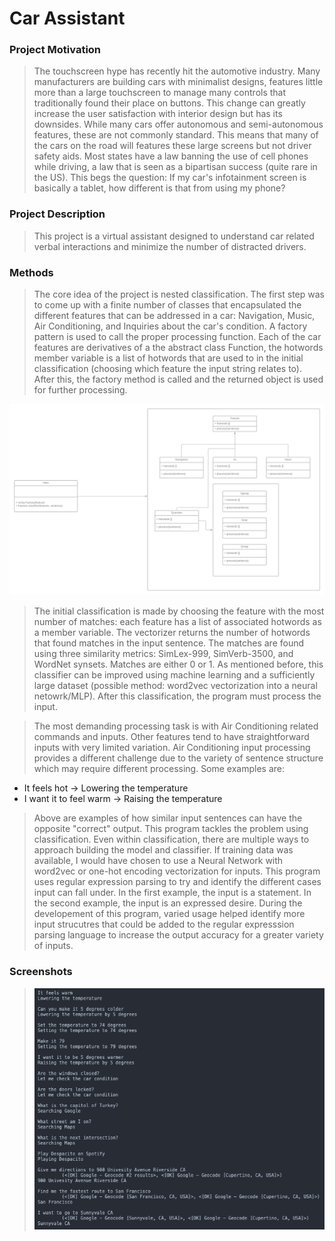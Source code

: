 # Car Assistant

### Project Motivation
> The touchscreen hype has recently hit the automotive industry. Many manufacturers are building cars with minimalist designs, features little more than a large touchscreen to manage many controls that traditionally found their place on buttons. This change can greatly increase the user satisfaction with interior design but has its downsides. While many cars offer autonomous and semi-autonomous features, these are not commonly standard. This means that many of the cars on the road will features these large screens but not driver safety aids. Most states have a law banning the use of cell phones while driving, a law that is seen as a bipartisan success (quite rare in the US). This begs the question: If my car's infotainment screen is basically a tablet, how different is that from using my phone? 
### Project Description
> This project is a virtual assistant designed to understand car related verbal interactions and minimize the number of distracted drivers. 
### Methods
> The core idea of the project is nested classification. The first step was to come up with a finite number of classes that encapsulated the different features that can be addressed in a car: Navigation, Music, Air Conditioning, and Inquiries about the car's condition. A factory pattern is used to call the proper processing function. 
Each of the car features are derivatives of a the abstract class Function, the hotwords member variable is a list of hotwords that are used to in the initial classification (choosing which feature the input string relates to). After this, the factory method is called and the returned object is used for further processing. 
 <img src = https://github.com/piyushmundhra/carAssistant/blob/main/Car%20Assistant%20(2).png/>
 
> The initial classification is made by choosing the feature with the most number of matches: each feature has a list of associated hotwords as a member variable. The vectorizer returns the number of hotwords that found matches in the input sentence. The matches are found using three similarity metrics: SimLex-999, SimVerb-3500, and WordNet synsets. Matches are either 0 or 1. As mentioned before, this classifier can be improved using machine learning and a sufficiently large dataset (possible method: word2vec vectorization into a neural netowrk/MLP). After this classification, the program must process the input.

> The most demanding processing task is with Air Conditioning related commands and inputs. Other features tend to have straightforward inputs with very limited variation. Air Conditioning input processing provides a different challenge due to the variety of sentence structure which may require different processing. Some examples are:
* It feels hot -> Lowering the temperature
* I want it to feel warm -> Raising the temperature
> Above are examples of how similar input sentences can have the opposite "correct" output. This program tackles the problem using classification. Even within classification, there are multiple ways to approach building the model and classifier. If training data was available, I would have chosen to use a Neural Network with word2vec or one-hot encoding vectorization for inputs. This program uses regular expression parsing to try and identify the different cases input can fall under. In the first example, the input is a statement. In the second example, the input is an expressed desire. During the developement of this program, varied usage helped identify more input strucutres that could be added to the regular expresssion parsing language to increase the output accuracy for a greater variety of inputs. 
### Screenshots
 > ![Sample input/output](https://github.com/piyushmundhra/carAssistant/blob/main/Screen%20Shot%202021-05-31%20at%207.18.57%20AM.png)
